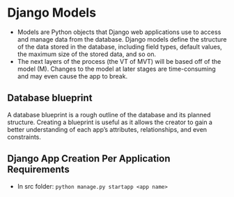 # Django Models

- Models are Python objects that Django web applications use to access and manage data from the database. Django models define the structure of the data stored in the database, including field types, default values, the maximum size of the stored data, and so on.
- The next layers of the process (the VT of MVT) will be based off of the model (M). Changes to the model at later stages are time-consuming and may even cause the app to break.

## Database blueprint

A database blueprint is a rough outline of the database and its planned structure. Creating a blueprint is useful as it allows the creator to gain a better understanding of each app’s attributes, relationships, and even constraints.

## Django App Creation Per Application Requirements

- In src folder: `python manage.py startapp <app name>`
